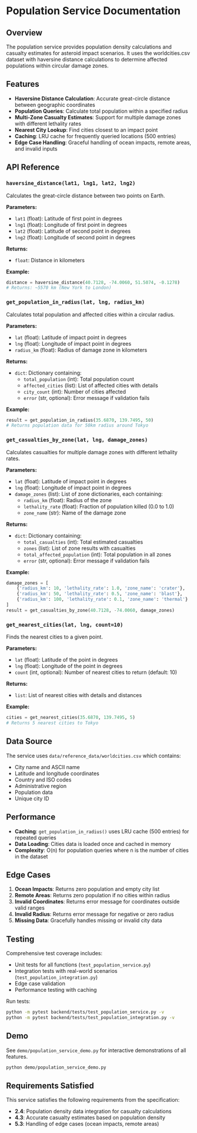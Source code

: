 # Population Service Documentation

## Overview

The population service provides population density calculations and casualty estimates for asteroid impact scenarios. It uses the worldcities.csv dataset with haversine distance calculations to determine affected populations within circular damage zones.

## Features

- **Haversine Distance Calculation**: Accurate great-circle distance between geographic coordinates
- **Population Queries**: Calculate total population within a specified radius
- **Multi-Zone Casualty Estimates**: Support for multiple damage zones with different lethality rates
- **Nearest City Lookup**: Find cities closest to an impact point
- **Caching**: LRU cache for frequently queried locations (500 entries)
- **Edge Case Handling**: Graceful handling of ocean impacts, remote areas, and invalid inputs

## API Reference

### `haversine_distance(lat1, lng1, lat2, lng2)`

Calculates the great-circle distance between two points on Earth.

**Parameters:**
- `lat1` (float): Latitude of first point in degrees
- `lng1` (float): Longitude of first point in degrees
- `lat2` (float): Latitude of second point in degrees
- `lng2` (float): Longitude of second point in degrees

**Returns:**
- `float`: Distance in kilometers

**Example:**
```python
distance = haversine_distance(40.7128, -74.0060, 51.5074, -0.1278)
# Returns: ~5570 km (New York to London)
```

### `get_population_in_radius(lat, lng, radius_km)`

Calculates total population and affected cities within a circular radius.

**Parameters:**
- `lat` (float): Latitude of impact point in degrees
- `lng` (float): Longitude of impact point in degrees
- `radius_km` (float): Radius of damage zone in kilometers

**Returns:**
- `dict`: Dictionary containing:
  - `total_population` (int): Total population count
  - `affected_cities` (list): List of affected cities with details
  - `city_count` (int): Number of cities affected
  - `error` (str, optional): Error message if validation fails

**Example:**
```python
result = get_population_in_radius(35.6870, 139.7495, 50)
# Returns population data for 50km radius around Tokyo
```

### `get_casualties_by_zone(lat, lng, damage_zones)`

Calculates casualties for multiple damage zones with different lethality rates.

**Parameters:**
- `lat` (float): Latitude of impact point in degrees
- `lng` (float): Longitude of impact point in degrees
- `damage_zones` (list): List of zone dictionaries, each containing:
  - `radius_km` (float): Radius of the zone
  - `lethality_rate` (float): Fraction of population killed (0.0 to 1.0)
  - `zone_name` (str): Name of the damage zone

**Returns:**
- `dict`: Dictionary containing:
  - `total_casualties` (int): Total estimated casualties
  - `zones` (list): List of zone results with casualties
  - `total_affected_population` (int): Total population in all zones
  - `error` (str, optional): Error message if validation fails

**Example:**
```python
damage_zones = [
    {'radius_km': 10, 'lethality_rate': 1.0, 'zone_name': 'crater'},
    {'radius_km': 50, 'lethality_rate': 0.5, 'zone_name': 'blast'},
    {'radius_km': 100, 'lethality_rate': 0.1, 'zone_name': 'thermal'}
]
result = get_casualties_by_zone(40.7128, -74.0060, damage_zones)
```

### `get_nearest_cities(lat, lng, count=10)`

Finds the nearest cities to a given point.

**Parameters:**
- `lat` (float): Latitude of the point in degrees
- `lng` (float): Longitude of the point in degrees
- `count` (int, optional): Number of nearest cities to return (default: 10)

**Returns:**
- `list`: List of nearest cities with details and distances

**Example:**
```python
cities = get_nearest_cities(35.6870, 139.7495, 5)
# Returns 5 nearest cities to Tokyo
```

## Data Source

The service uses `data/reference_data/worldcities.csv` which contains:
- City name and ASCII name
- Latitude and longitude coordinates
- Country and ISO codes
- Administrative region
- Population data
- Unique city ID

## Performance

- **Caching**: `get_population_in_radius()` uses LRU cache (500 entries) for repeated queries
- **Data Loading**: Cities data is loaded once and cached in memory
- **Complexity**: O(n) for population queries where n is the number of cities in the dataset

## Edge Cases

1. **Ocean Impacts**: Returns zero population and empty city list
2. **Remote Areas**: Returns zero population if no cities within radius
3. **Invalid Coordinates**: Returns error message for coordinates outside valid ranges
4. **Invalid Radius**: Returns error message for negative or zero radius
5. **Missing Data**: Gracefully handles missing or invalid city data

## Testing

Comprehensive test coverage includes:
- Unit tests for all functions (`test_population_service.py`)
- Integration tests with real-world scenarios (`test_population_integration.py`)
- Edge case validation
- Performance testing with caching

Run tests:
```bash
python -m pytest backend/tests/test_population_service.py -v
python -m pytest backend/tests/test_population_integration.py -v
```

## Demo

See `demo/population_service_demo.py` for interactive demonstrations of all features.

```bash
python demo/population_service_demo.py
```

## Requirements Satisfied

This service satisfies the following requirements from the specification:
- **2.4**: Population density data integration for casualty calculations
- **4.3**: Accurate casualty estimates based on population density
- **5.3**: Handling of edge cases (ocean impacts, remote areas)

